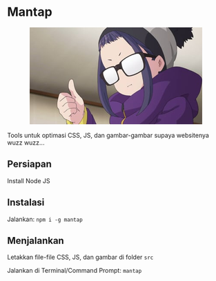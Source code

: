 # Mantap

<p align='center'>
	<img src='mantap.jpeg'>
</p>

Tools untuk optimasi CSS, JS, dan gambar-gambar supaya websitenya wuzz wuzz...

## Persiapan

Install Node JS

## Instalasi

Jalankan: `npm i -g mantap`

## Menjalankan

Letakkan file-file CSS, JS, dan gambar di folder `src`

Jalankan di Terminal/Command Prompt: `mantap`